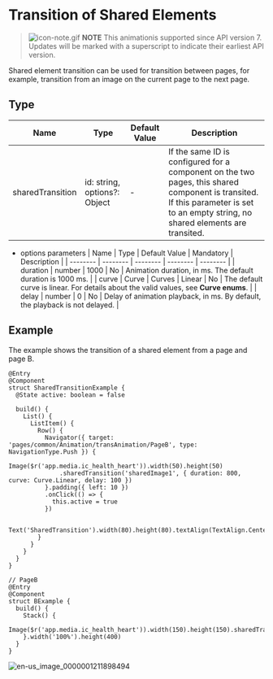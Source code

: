 # Transition of Shared Elements


> ![icon-note.gif](public_sys-resources/icon-note.gif) **NOTE**
> This animationis supported since API version 7. Updates will be marked with a superscript to indicate their earliest API version.


Shared element transition can be used for transition between pages, for example, transition from an image on the current page to the next page.


## Type

  | Name | Type | Default Value | Description | 
| -------- | -------- | -------- | -------- |
| sharedTransition | id: string,<br/>options?: Object | - | If the same ID is configured for a component on the two pages, this shared component is transited. If this parameter is set to an empty string, no shared elements are transited. | 

- options parameters
    | Name | Type | Default Value | Mandatory | Description | 
  | -------- | -------- | -------- | -------- | -------- |
  | duration | number | 1000 | No | Animation duration, in ms. The default duration is 1000 ms. | 
  | curve | Curve \| Curves | Linear | No | The default curve is linear. For details about the valid values, see **Curve enums**. | 
  | delay | number | 0 | No | Delay of animation playback, in ms. By default, the playback is not delayed. | 


## Example

The example shows the transition of a shared element from a page and page B.

  
```
@Entry
@Component
struct SharedTransitionExample {
  @State active: boolean = false

  build() {
    List() {
      ListItem() {
        Row() {
          Navigator({ target: 'pages/common/Animation/transAnimation/PageB', type: NavigationType.Push }) {
            Image($r('app.media.ic_health_heart')).width(50).height(50)
              .sharedTransition('sharedImage1', { duration: 800, curve: Curve.Linear, delay: 100 })
          }.padding({ left: 10 })
          .onClick(() => {
            this.active = true
          })

          Text('SharedTransition').width(80).height(80).textAlign(TextAlign.Center)
        }
      }
    }
  }
}
```

  
```
// PageB
@Entry
@Component
struct BExample {
  build() {
    Stack() {
      Image($r('app.media.ic_health_heart')).width(150).height(150).sharedTransition('sharedImage1')
    }.width('100%').height(400)
  }
}
```

![en-us_image_0000001211898494](figures/en-us_image_0000001211898494.gif)
